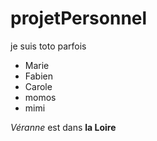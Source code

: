 # projetPersonnel
je suis toto parfois
- Marie
- Fabien
- Carole
- momos
- mimi



*Véranne* est dans **la Loire**
